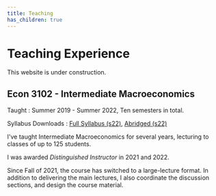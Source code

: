 ```yaml
---
title: Teaching
has_children: true
---
```


# Teaching Experience

This website is under construction.

## Econ 3102 - Intermediate Macroeconomics

Taught
: Summer 2019 - Summer 2022, Ten semesters in total.


Syllabus Downloads
: [Full Syllabus (s22)](files/3102_s22_syllabus_comprehensive.pdf), [Abridged (s22)](files/3102_s22_syllabus_compact.pdf)




I've taught Intermediate Macroeconomics for several years, lecturing to classes of up to 125 students.

I was awarded *Distinguished Instructor* in 2021 and 2022.

Since Fall of 2021, the course has switched to a large-lecture format.
In addition to delivering the main lectures, I also coordinate the discussion sections, and design the course material.


<!--TODO: Mean evaluations-->




<!--## Notes from Students-->
